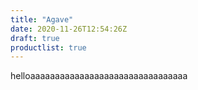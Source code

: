 ```yaml
---
title: "Agave"
date: 2020-11-26T12:54:26Z
draft: true
productlist: true
---
```

helloaaaaaaaaaaaaaaaaaaaaaaaaaaaaaaaa
